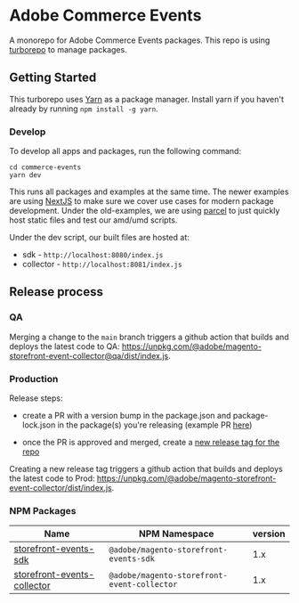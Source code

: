 # Adobe Commerce Events

A monorepo for Adobe Commerce Events packages. This repo is using [turborepo](https://turborepo.org/) to manage packages.

## Getting Started

This turborepo uses [Yarn](https://classic.yarnpkg.com/lang/en/) as a package manager. Install yarn if you haven't already by running `npm install -g yarn`.

### Develop

To develop all apps and packages, run the following command:

```
cd commerce-events
yarn dev
```

This runs all packages and examples at the same time. The newer examples are using [NextJS](https://nextjs.org/) to make sure we cover use cases for modern package development. Under the old-examples, we are using [parcel](https://parceljs.org/) to just quickly host static files and test our amd/umd scripts.

Under the dev script, our built files are hosted at:

-   sdk - `http://localhost:8080/index.js`
-   collector - `http://localhost:8081/index.js`

## Release process

### QA

Merging a change to the `main` branch triggers a github action that builds and deploys the latest code to QA: https://unpkg.com/@adobe/magento-storefront-event-collector@qa/dist/index.js.

### Production

Release steps:

-   create a PR with a version bump in the package.json and package-lock.json in the package(s) you're releasing (example PR [here](https://github.com/adobe/commerce-events/pull/56/files))

-   once the PR is approved and merged, create a [new release tag for the repo](https://github.com/adobe/commerce-events/tags)

Creating a new release tag triggers a github action that builds and deploys the latest code to Prod: https://unpkg.com/@adobe/magento-storefront-event-collector/dist/index.js.

### NPM Packages

| Name                                                                  | NPM Namespace                               | version |
| --------------------------------------------------------------------- | ------------------------------------------- | ------- |
| [storefront-events-sdk](./packages/storefront-events-sdk)             | `@adobe/magento-storefront-events-sdk`      | 1.x     |
| [storefront-events-collector](./packages/storefront-events-collector) | `@adobe/magento-storefront-event-collector` | 1.x     |
